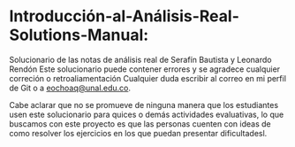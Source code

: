 # Introducción-al-Análisis-Real-Solutions-Manual:

Solucionario de las notas de análisis real de Serafín Bautista y Leonardo Rendón
Este solucionario puede contener errores y se agradece cualquier correción o retroaliamentación
Cualquier duda escribir al correo en mi perfil de Git o a eochoaq@unal.edu.co.

Cabe aclarar que no se promueve de ninguna manera que los estudiantes usen este solucionario para quices
o demás actividades evaluativas, lo que buscamos con este proyecto es que las personas cuenten con ideas
de como resolver los ejercicios en los que puedan presentar dificultadesl.

